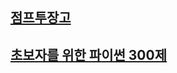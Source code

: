 ## [점프투장고](https://github.com/dongseup/python_django/tree/main/mysite)
## [초보자를 위한 파이썬 300제](https://github.com/dongseup/python_django/tree/main/%EC%B4%88%EB%B3%B4%EC%9E%90%EB%A5%BC%20%EC%9C%84%ED%95%9C%20%ED%8C%8C%EC%9D%B4%EC%8D%AC%20300%EC%A0%9C)
